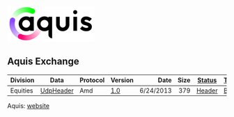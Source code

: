 [![Aquis](https://github.com/Open-Markets-Initiative/Directory/blob/main/Organizations/Aquis/Images/Logo.png)](https://www.aquis.eu)


## Aquis Exchange

| Division | Data | Protocol | Version | Date | Size | [Status][Omi.Glossary.Status] | [Testing][Omi.Glossary.Testing] | Specification |
| --- | --- | --- | --- | ---: | ---: | --- | --- | --- |
| Equities | [UdpHeader][Aquis.Equities.UdpHeader.Amd.v1.0.Dissector] | Amd | [1.0][Aquis.Equities.UdpHeader.Amd.v1.0.Dissector] | 6/24/2013 | 379 | [Header][Omi.Glossary.Status.Header] | [Beta][Omi.Glossary.Testing.Beta] | [url][Aquis.Equities.UdpHeader.Amd.v1.0.Url] |


Aquis: [website](https://www.aquis.eu "Go to Aquis Exchange")


[Omi.Glossary.Status]: https://github.com/Open-Markets-Initiative/Directory/blob/main/Glossary/Status.md "Protocol Deployment Status"
[Omi.Glossary.Status.Active]: https://github.com/Open-Markets-Initiative/Directory/blob/main/Glossary/Status.md "Deployment Status: Protocol is in active production"
[Omi.Glossary.Status.Deprecated]: https://github.com/Open-Markets-Initiative/Directory/blob/main/Glossary/Status.md "Deployment Status: Protocol is no longer in active use"
[Omi.Glossary.Status.Future]: https://github.com/Open-Markets-Initiative/Directory/blob/main/Glossary/Status.md "Deployment Status: Protocol is not yet deployed to an active production environment"
[Omi.Glossary.Status.Unknown]: https://github.com/Open-Markets-Initiative/Directory/blob/main/Glossary/Status.md "Deployment Status: Protocol deployment status is unknown"
[Omi.Glossary.Status.Header]: https://github.com/Open-Markets-Initiative/Directory/blob/main/Glossary/Status.md "Deployment Status: Header only protocol provided for debugging"
[Omi.Glossary.Testing]: https://github.com/Open-Markets-Initiative/Directory/blob/main/Glossary/Testing.md "Protocol Testing Status"
[Omi.Glossary.Testing.Verified]: https://github.com/Open-Markets-Initiative/Directory/blob/main/Glossary/Testing.md "Testing Status: Protocol has been tested on live data"
[Omi.Glossary.Testing.Incomplete]: https://github.com/Open-Markets-Initiative/Directory/blob/main/Glossary/Testing.md "Testing Status: Protocol has been tested on live data but contains known issues"
[Omi.Glossary.Testing.Beta]: https://github.com/Open-Markets-Initiative/Directory/blob/main/Glossary/Testing.md "Testing Status: Protocol has not been tested and structure is speculative"
[Omi.Glossary.Testing.Untested]: https://github.com/Open-Markets-Initiative/Directory/blob/main/Glossary/Testing.md "Testing Status: Protocol has not been tested on live data"

[Aquis.Equities.UdpHeader.Amd.v1.0.Dissector]: https://github.com/Open-Markets-Initiative/wireshark-lua/blob/main/Aquis/Aquis_Equities_UdpHeader_Amd_v1_0_Dissector.lua "Aquis Equities UdpHeader Amd v1.0 Wireshark Dissector"
[Aquis.Equities.UdpHeader.Amd.v1.0.Url]: https://www.aquis.eu/technologies "Aquis Exchange 1.0 Url"
